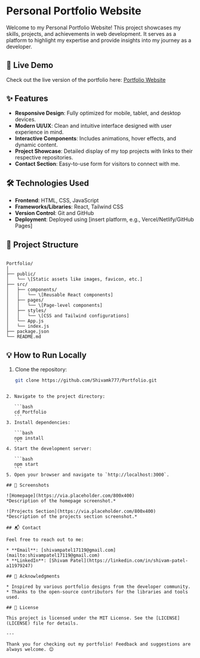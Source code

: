 
# Personal Portfolio Website  

Welcome to my Personal Portfolio Website! This project showcases my skills, projects, and achievements in web development. It serves as a platform to highlight my expertise and provide insights into my journey as a developer.

## 🚀 Live Demo  
Check out the live version of the portfolio here: [Portfolio Website](https://github.com/Shivamk777/Portfolio)

## ✨ Features  
- **Responsive Design**: Fully optimized for mobile, tablet, and desktop devices.  
- **Modern UI/UX**: Clean and intuitive interface designed with user experience in mind.  
- **Interactive Components**: Includes animations, hover effects, and dynamic content.  
- **Project Showcase**: Detailed display of my top projects with links to their respective repositories.  
- **Contact Section**: Easy-to-use form for visitors to connect with me.  

## 🛠️ Technologies Used  
- **Frontend**: HTML, CSS, JavaScript  
- **Frameworks/Libraries**: React, Tailwind CSS  
- **Version Control**: Git and GitHub  
- **Deployment**: Deployed using [insert platform, e.g., Vercel/Netlify/GitHub Pages]

## 📂 Project Structure  
```

Portfolio/
│
├── public/
│   └── \[Static assets like images, favicon, etc.]
├── src/
│   ├── components/
│   │   └── \[Reusable React components]
│   ├── pages/
│   │   └── \[Page-level components]
│   ├── styles/
│   │   └── \[CSS and Tailwind configurations]
│   └── App.js
│   └── index.js
├── package.json
└── README.md

````

## 💡 How to Run Locally  
1. Clone the repository:  
   ```bash
   git clone https://github.com/Shivamk777/Portfolio.git
````

2. Navigate to the project directory:

   ```bash
   cd Portfolio
   ```
3. Install dependencies:

   ```bash
   npm install
   ```
4. Start the development server:

   ```bash
   npm start
   ```
5. Open your browser and navigate to `http://localhost:3000`.

## 📸 Screenshots

![Homepage](https://via.placeholder.com/800x400)
*Description of the homepage screenshot.*

![Projects Section](https://via.placeholder.com/800x400)
*Description of the projects section screenshot.*

## 📬 Contact

Feel free to reach out to me:

* **Email**: [shivampatel17119@gmail.com](mailto:shivampatel17119@gmail.com)
* **LinkedIn**: [Shivam Patel](https://linkedin.com/in/shivam-patel-a11979247)

## 🤝 Acknowledgments

* Inspired by various portfolio designs from the developer community.
* Thanks to the open-source contributors for the libraries and tools used.

## 📜 License

This project is licensed under the MIT License. See the [LICENSE](LICENSE) file for details.

---

Thank you for checking out my portfolio! Feedback and suggestions are always welcome. 😊



